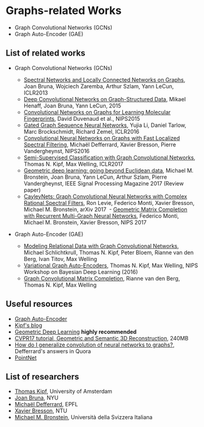 # Graphs-related Works
- Graph Convolutional Networks (GCNs)
- Graph Auto-Encoder (GAE)

## List of related works
- Graph Convolutional Networks (GCNs)
  - [Spectral Networks and Locally Connected Networks on Graphs](https://arxiv.org/abs/1312.6203), Joan Bruna, Wojciech Zaremba, Arthur Szlam, Yann LeCun, ICLR2013
  - [Deep Convolutional Networks on Graph-Structured Data](https://arxiv.org/abs/1506.05163), Mikael Henaff, Joan Bruna, Yann LeCun, 2015
  - [Convolutional Networks on Graphs for Learning Molecular Fingerprints](http://papers.nips.cc/paper/5954-convolutional-networks-on-graphs-for-learning-molecular-fingerprints), David Duvenaud et al., NIPS2015
  - [Gated Graph Sequence Neural Networks](https://arxiv.org/abs/1511.05493), Yujia Li, Daniel Tarlow, Marc Brockschmidt, Richard Zemel, ICLR2016
  - [Convolutional Neural Networks on Graphs with Fast Localized Spectral Filtering](https://arxiv.org/abs/1606.09375), Michaël Defferrard, Xavier Bresson, Pierre Vandergheynst, NIPS2016
  - [Semi-Supervised Classification with Graph Convolutional Networks](https://arxiv.org/abs/1609.02907), Thomas N. Kipf, Max Welling, ICLR2017
  - [Geometric deep learning: going beyond Euclidean data](https://arxiv.org/abs/1611.08097), Michael M. Bronstein, Joan Bruna, Yann LeCun, Arthur Szlam, Pierre Vandergheynst, IEEE Signal Processing Magazine 2017 (Review paper)
  - [CayleyNets: Graph Convolutional Neural Networks with Complex Rational Spectral Filters](https://arxiv.org/abs/1705.07664), Ron Levie, Federico Monti, Xavier Bresson, Michael M. Bronstein, arXiv 2017
  - [Geometric Matrix Completion with Recurrent Multi-Graph Neural Networks](https://arxiv.org/abs/1704.06803), Federico Monti, Michael M. Bronstein, Xavier Bresson, NIPS 2017

- Graph Auto-Encoder (GAE)
  - [Modeling Relational Data with Graph Convolutional Networks](https://arxiv.org/abs/1703.06103), Michael Schlichtkrull, Thomas N. Kipf, Peter Bloem, Rianne van den Berg, Ivan Titov, Max Welling
  - [Variational Graph Auto-Encoders](https://arxiv.org/abs/1611.07308), Thomas N. Kipf, Max Welling, NIPS Workshop on Bayesian Deep Learning (2016)
  - [Graph Convolutional Matrix Completion](https://arxiv.org/abs/1706.02263), Rianne van den Berg, Thomas N. Kipf, Max Welling


## Useful resources
- [Graph Auto-Encoder](https://github.com/tkipf/gae)
- [Kipf's blog](http://tkipf.github.io/graph-convolutional-networks/)
- [Geometric Deep Learning](http://geometricdeeplearning.com/) **highly recommended**
- [CVPR17 tutorial, Geometric and Semantic 3D Reconstruction](https://www.dropbox.com/s/4l6m32tg9yecvow/CVPR%20GDL.pdf?dl=0), 240MB
- [How do I generalize convolution of neural networks to graphs?](https://www.quora.com/How-do-I-generalize-convolution-of-neural-networks-to-graphs), Defferrard's answers in Quora
- [PointNet](http://stanford.edu/~rqi/pointnet/)


## List of researchers
- [Thomas Kipf](http://tkipf.github.io/), University of Amsterdam
- [Joan Bruna](http://cims.nyu.edu/~bruna/), NYU
- [Michaël Defferrard](http://deff.ch/), EPFL
- [Xavier Bresson](http://www.ntu.edu.sg/home/xbresson/index.html), NTU
- [Michael M. Bronstein](http://www.inf.usi.ch/bronstein/), Università della Svizzera Italiana
